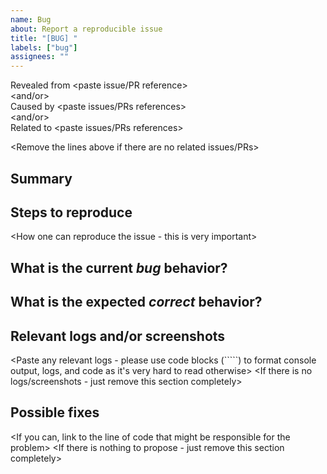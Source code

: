 ```yaml
---
name: Bug
about: Report a reproducible issue
title: "[BUG] "
labels: ["bug"]
assignees: ""
---
```


Revealed from <paste issue/PR reference>  
<and/or>  
Caused by <paste issues/PRs references>  
<and/or>  
Related to <paste issues/PRs references>  

<Remove the lines above if there are no related issues/PRs>




## Summary

<Summarize the bug encountered concisely>




## Steps to reproduce

<How one can reproduce the issue - this is very important>




## What is the current _bug_ behavior?

<What actually happens>




## What is the expected _correct_ behavior?

<What you should see instead>




## Relevant logs and/or screenshots

<Paste any relevant logs - please use code blocks (`````) to format console output, logs, and code as it's very hard to read otherwise>
<If there is no logs/screenshots - just remove this section completely>




## Possible fixes

<If you can, link to the line of code that might be responsible for the problem>
<If there is nothing to propose - just remove this section completely>
